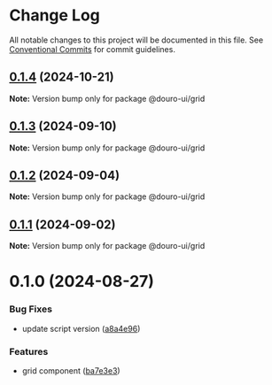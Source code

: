 # Change Log

All notable changes to this project will be documented in this file.
See [Conventional Commits](https://conventionalcommits.org) for commit guidelines.

## [0.1.4](https://github.com/Douro-ui/design-system/compare/@douro-ui/grid@0.1.3...@douro-ui/grid@0.1.4) (2024-10-21)

**Note:** Version bump only for package @douro-ui/grid

## [0.1.3](https://github.com/Douro-ui/design-system/compare/@douro-ui/grid@0.1.2...@douro-ui/grid@0.1.3) (2024-09-10)

**Note:** Version bump only for package @douro-ui/grid

## [0.1.2](https://github.com/Douro-ui/design-system/compare/@douro-ui/grid@0.1.1...@douro-ui/grid@0.1.2) (2024-09-04)

**Note:** Version bump only for package @douro-ui/grid

## [0.1.1](https://github.com/Douro-ui/design-system/compare/@douro-ui/grid@0.1.0...@douro-ui/grid@0.1.1) (2024-09-02)

**Note:** Version bump only for package @douro-ui/grid

# 0.1.0 (2024-08-27)

### Bug Fixes

- update script version ([a8a4e96](https://github.com/Douro-ui/design-system/commit/a8a4e966259a17da926ab5706878a7cf11e8af67))

### Features

- grid component ([ba7e3e3](https://github.com/Douro-ui/design-system/commit/ba7e3e3cc8e8ca884aab5721bff9bc12bf8871c9))
